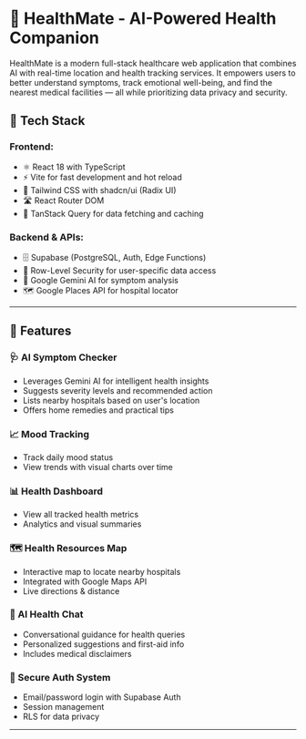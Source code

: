
# 🏥 HealthMate - AI-Powered Health Companion

HealthMate is a modern full-stack healthcare web application that combines AI with real-time location and health tracking services. It empowers users to better understand symptoms, track emotional well-being, and find the nearest medical facilities — all while prioritizing data privacy and security.

## 🔧 Tech Stack

### Frontend:
- ⚛️ React 18 with TypeScript
- ⚡ Vite for fast development and hot reload
- 🎨 Tailwind CSS with shadcn/ui (Radix UI)
- 🛣️ React Router DOM
- 🔄 TanStack Query for data fetching and caching

### Backend & APIs:
- 🗄️ Supabase (PostgreSQL, Auth, Edge Functions)
- 🔐 Row-Level Security for user-specific data access
- 🤖 Google Gemini AI for symptom analysis
- 🗺️ Google Places API for hospital locator

---

## 🚀 Features

### 🩺 AI Symptom Checker
- Leverages Gemini AI for intelligent health insights
- Suggests severity levels and recommended action
- Lists nearby hospitals based on user's location
- Offers home remedies and practical tips

### 📈 Mood Tracking
- Track daily mood status
- View trends with visual charts over time

### 📊 Health Dashboard
- View all tracked health metrics
- Analytics and visual summaries

### 🗺️ Health Resources Map
- Interactive map to locate nearby hospitals
- Integrated with Google Maps API
- Live directions & distance

### 💬 AI Health Chat
- Conversational guidance for health queries
- Personalized suggestions and first-aid info
- Includes medical disclaimers

### 🔐 Secure Auth System
- Email/password login with Supabase Auth
- Session management
- RLS for data privacy

---

